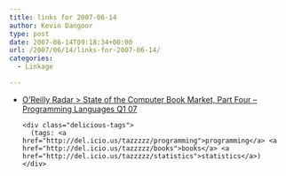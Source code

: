 ```yaml
---
title: links for 2007-06-14
author: Kevin Dangoor
type: post
date: 2007-06-14T09:18:34+00:00
url: /2007/06/14/links-for-2007-06-14/
categories:
  - Linkage

---
```

<ul class="delicious">
  <li>
    <div class="delicious-link">
      <a href="http://radar.oreilly.com/archives/2007/05/state_of_the_co_10.html">O&#8217;Reilly Radar > State of the Computer Book Market, Part Four &#8211; Programming Languages Q1 07</a>
    </div>
    
    <div class="delicious-tags">
      (tags: <a href="http://del.icio.us/tazzzzz/programming">programming</a> <a href="http://del.icio.us/tazzzzz/books">books</a> <a href="http://del.icio.us/tazzzzz/statistics">statistics</a>)
    </div>
  </li>
</ul>